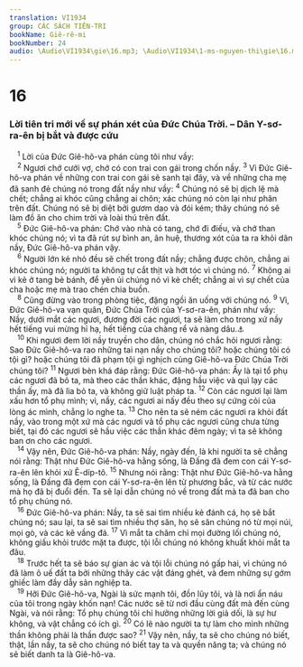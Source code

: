 ```yaml
---
translation: VI1934
group: CÁC SÁCH TIÊN-TRI
bookName: Giê-rê-mi 
bookNumber: 24
audio: \Audio\VI1934\gie\16.mp3; \Audio\VI1934\1-ms-nguyen-thi\gie\16.mp3
---
```


<div class="title"><h1>16</h1><h3>Lời tiên tri mới về sự phán xét của Đức Chúa Trời. – Dân Y-sơ-ra-ên bị bắt và được cứu</h3></div>
<span class="verse gie_16_1"> <sup>1</sup> Lời của Đức Giê-hô-va phán cùng tôi như vầy: <br/></span>
<span class="verse gie_16_2"> <sup>2</sup> Ngươi chớ cưới vợ, chớ có con trai con gái trong chốn nầy. </span>
<span class="verse gie_16_3"><sup>3</sup> Vì Đức Giê-hô-va phán về những con trai con gái sẽ sanh tại đây, và về những cha mẹ đã sanh đẻ chúng nó trong đất nầy như vầy: </span>
<span class="verse gie_16_4"><sup>4</sup> Chúng nó sẽ bị dịch lệ mà chết; chẳng ai khóc cũng chẳng ai chôn; xác chúng nó còn lại như phân trên đất. Chúng nó sẽ bị diệt bởi gươm dao và đói kém; thây chúng nó sẽ làm đồ ăn cho chim trời và loài thú trên đất. <br/></span>
<span class="verse gie_16_5"> <sup>5</sup> Đức Giê-hô-va phán: Chớ vào nhà có tang, chớ đi điếu, và chớ than khóc chúng nó; vì ta đã rút sự bình an, ân huệ, thương xót của ta ra khỏi dân nầy, Đức Giê-hô-va phán vậy. <br/></span>
<span class="verse gie_16_6"> <sup>6</sup> Người lớn kẻ nhỏ đều sẽ chết trong đất nầy; chẳng được chôn, chẳng ai khóc chúng nó; người ta không tự cắt thịt và hớt tóc vì chúng nó. </span>
<span class="verse gie_16_7"><sup>7</sup> Không ai vì kẻ ở tang bẻ bánh, để yên ủi chúng nó vì kẻ chết; chẳng ai vì sự chết của cha hoặc mẹ mà trao chén chia buồn. <br/></span>
<span class="verse gie_16_8"> <sup>8</sup> Cũng đừng vào trong phòng tiệc, đặng ngồi ăn uống với chúng nó. </span>
<span class="verse gie_16_9"><sup>9</sup> Vì, Đức Giê-hô-va vạn quân, Đức Chúa Trời của Y-sơ-ra-ên, phán như vầy: Nầy, dưới mắt các ngươi, đương đời các ngươi, ta sẽ làm cho trong xứ nầy hết tiếng vui mừng hỉ hạ, hết tiếng của chàng rể và nàng dâu.<a data-toggle="tooltip" data-placement="bottom" title="Gie 7:34; 25:10; Kh 18:23">⚓</a><br/></span>
<span class="verse gie_16_10"> <sup>10</sup> Khi ngươi đem lời nầy truyền cho dân, chúng nó chắc hỏi ngươi rằng: Sao Đức Giê-hô-va rao những tai nạn nầy cho chúng tôi? hoặc chúng tôi có tội gì? hoặc chúng tôi đã phạm tội gì nghịch cùng Giê-hô-va Đức Chúa Trời chúng tôi? </span>
<span class="verse gie_16_11"><sup>11</sup> Ngươi bèn khá đáp rằng: Đức Giê-hô-va phán: Ấy là tại tổ phụ các ngươi đã bỏ ta, mà theo các thần khác, đặng hầu việc và quì lạy các thần ấy, mà đã lìa bỏ ta, và không giữ luật pháp ta. </span>
<span class="verse gie_16_12"><sup>12</sup> Còn các ngươi lại làm xấu hơn tổ phụ mình; vì, nầy, các ngươi ai nấy đều theo sự cứng cỏi của lòng ác mình, chẳng lo nghe ta. </span>
<span class="verse gie_16_13"><sup>13</sup> Cho nên ta sẽ ném các ngươi ra khỏi đất nầy, vào trong một xứ mà các ngươi và tổ phụ các ngươi cũng chưa từng biết, tại đó các ngươi sẽ hầu việc các thần khác đêm ngày; vì ta sẽ không ban ơn cho các ngươi. <br/></span>
<span class="verse gie_16_14"> <sup>14</sup> Vậy nên, Đức Giê-hô-va phán: Nầy, ngày đến, là khi người ta sẽ chẳng nói rằng: Thật như Đức Giê-hô-va hằng sống, là Đấng đã đem con cái Y-sơ-ra-ên lên khỏi xứ Ê-díp-tô. </span>
<span class="verse gie_16_15"><sup>15</sup> Nhưng nói rằng: Thật như Đức Giê-hô-va hằng sống, là Đấng đã đem con cái Y-sơ-ra-ên lên từ phương bắc, và từ các nước mà họ đã bị đuổi đến. Ta sẽ lại dẫn chúng nó về trong đất mà ta đã ban cho tổ phụ chúng nó. <br/></span>
<span class="verse gie_16_16"> <sup>16</sup> Đức Giê-hô-va phán: Nầy, ta sẽ sai tìm nhiều kẻ đánh cá, họ sẽ bắt chúng nó; sau lại, ta sẽ sai tìm nhiều thợ săn, họ sẽ săn chúng nó từ mọi núi, mọi gò, và các kẽ vầng đá. </span>
<span class="verse gie_16_17"><sup>17</sup> Vì mắt ta chăm chỉ mọi đường lối chúng nó, không giấu khỏi trước mặt ta được, tội lỗi chúng nó không khuất khỏi mắt ta đâu. <br/></span>
<span class="verse gie_16_18"> <sup>18</sup> Trước hết ta sẽ báo sự gian ác và tội lỗi chúng nó gấp hai, vì chúng nó đã làm ô uế đất ta bởi những thây các vật đáng ghét, và đem những sự gớm ghiếc làm đầy dẫy sản nghiệp ta. <br/></span>
<span class="verse gie_16_19"> <sup>19</sup> Hỡi Đức Giê-hô-va, Ngài là sức mạnh tôi, đồn lũy tôi, và là nơi ẩn náu của tôi trong ngày khốn nạn! Các nước sẽ từ nơi đầu cùng đất mà đến cùng Ngài, và nói rằng: Tổ phụ chúng tôi chỉ hưởng những lời giả dối, là sự hư không, và vật chẳng có ích gì. </span>
<span class="verse gie_16_20"><sup>20</sup> Có lẽ nào người ta tự làm cho mình những thần không phải là thần được sao? </span>
<span class="verse gie_16_21"><sup>21</sup> Vậy nên, nầy, ta sẽ cho chúng nó biết, thật, lần nầy, ta sẽ cho chúng nó biết tay ta và quyền năng ta; và chúng nó sẽ biết danh ta là Giê-hô-va. <br/></span>
